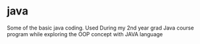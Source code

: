 # java
Some of the basic java coding.
Used During my 2nd year grad Java course program while exploring the OOP concept with JAVA language
